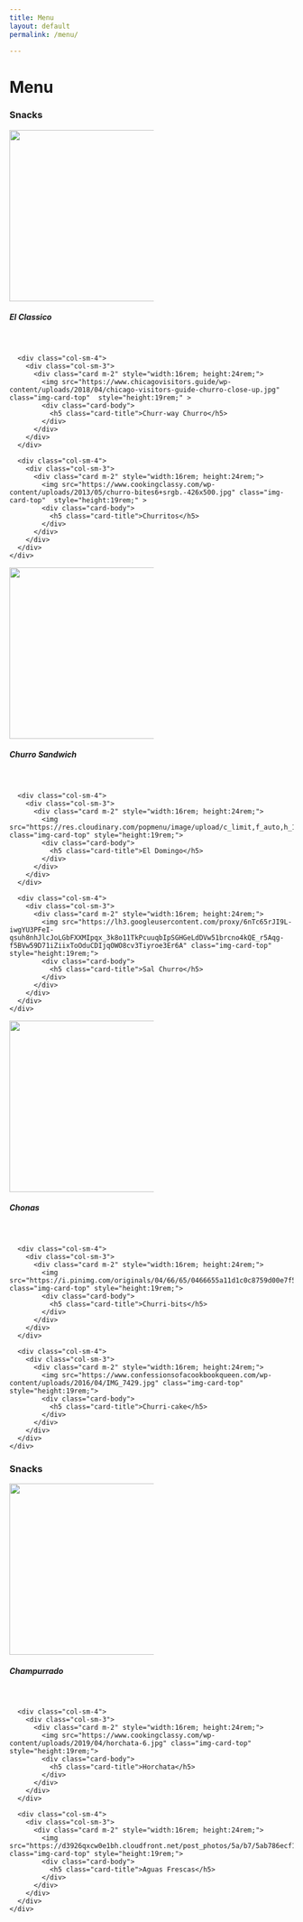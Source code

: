 ```yaml
---
title: Menu
layout: default
permalink: /menu/

---
```


# Menu
<h3 class="text-center">Snacks</h3><hl>
<div class="container-fluid content-row">
    <div class="row">
      <div class="col-sm-4">
        <div class="col-sm-3">
          <div class="card m-2" style="width:16rem; height:24rem;">
            <img src="https://roaminghunger.com/img/trucks/original/23659/5c8c0b71-1174-4361-92f8-5a1e46204482.jpg" class="img-card-top"  style="height:19rem;" >
            <div class="card-body">
              <h5 class="card-title">El Classico</h5>
            </div>
          </div>
        </div>
      </div>

      <div class="col-sm-4">
        <div class="col-sm-3">
          <div class="card m-2" style="width:16rem; height:24rem;">
            <img src="https://www.chicagovisitors.guide/wp-content/uploads/2018/04/chicago-visitors-guide-churro-close-up.jpg" class="img-card-top"  style="height:19rem;" >
            <div class="card-body">
              <h5 class="card-title">Churr-way Churro</h5>
            </div>
          </div>
        </div>
      </div>

      <div class="col-sm-4">
        <div class="col-sm-3">
          <div class="card m-2" style="width:16rem; height:24rem;">
            <img src="https://www.cookingclassy.com/wp-content/uploads/2013/05/churro-bites6+srgb.-426x500.jpg" class="img-card-top"  style="height:19rem;" >
            <div class="card-body">
              <h5 class="card-title">Churritos</h5>
            </div>
          </div>
        </div>
      </div>
    </div>
</div>


<div class="container-fluid content-row">
    <div class="row">
      <div class="col-sm-4">
        <div class="col-sm-3">
          <div class="card m-2" style="width:16rem; height:24rem;">
            <img src="https://www.planetajoy.com/upload/image/673x6731404243949_churroicecream.jpg" class="img-card-top" style="height:19rem;">
            <div class="card-body">
              <h5 class="card-title">Churro Sandwich</h5>
            </div>
          </div>
        </div>
      </div>

      <div class="col-sm-4">
        <div class="col-sm-3">
          <div class="card m-2" style="width:16rem; height:24rem;">
            <img src="https://res.cloudinary.com/popmenu/image/upload/c_limit,f_auto,h_1440,q_auto,w_1440/v5ui54daak4bnbfp4fob.jpg" class="img-card-top" style="height:19rem;">
            <div class="card-body">
              <h5 class="card-title">El Domingo</h5>
            </div>
          </div>
        </div>
      </div>

      <div class="col-sm-4">
        <div class="col-sm-3">
          <div class="card m-2" style="width:16rem; height:24rem;">
            <img src="https://lh3.googleusercontent.com/proxy/6nTc65rJI9L-iwgYU3PFeI-qsuh8nhJlcJoLGbFXXMIpqx_3k8o11TkPcuuqbIpSGHGeLdDVw51brcno4kQE_r5Aqg-f5BVw59D71iZiixToOduCDIjqOWO8cv3Tiyroe3Er6A" class="img-card-top" style="height:19rem;">
            <div class="card-body">
              <h5 class="card-title">Sal Churro</h5>
            </div>
          </div>
        </div>
      </div>
    </div>
</div>


<div class="container-fluid content-row">
    <div class="row">
      <div class="col-sm-4">
        <div class="col-sm-3">
          <div class="card m-2" style="width:16rem; height:24rem;">
            <img src="https://www.dessarts.com/wp-content/uploads/2019/04/Baked-Churros_600px-480x480.jpg" class="img-card-top" style="height:19rem;">
            <div class="card-body">
              <h5 class="card-title">Chonas</h5>
            </div>
          </div>
        </div>
      </div>

      <div class="col-sm-4">
        <div class="col-sm-3">
          <div class="card m-2" style="width:16rem; height:24rem;">
            <img src="https://i.pinimg.com/originals/04/66/65/0466655a11d1c0c8759d00e7f519aa40.jpg" class="img-card-top" style="height:19rem;">
            <div class="card-body">
              <h5 class="card-title">Churri-bits</h5>
            </div>
          </div>
        </div>
      </div>

      <div class="col-sm-4">
        <div class="col-sm-3">
          <div class="card m-2" style="width:16rem; height:24rem;">
            <img src="https://www.confessionsofacookbookqueen.com/wp-content/uploads/2016/04/IMG_7429.jpg" class="img-card-top" style="height:19rem;">
            <div class="card-body">
              <h5 class="card-title">Churri-cake</h5>
            </div>
          </div>
        </div>
      </div>
    </div>
</div>

<h3 class="text-center">Snacks</h3><hl>

<div class="container-fluid content-row">
    <div class="row">
      <div class="col-sm-4">
        <div class="col-sm-3">
          <div class="card m-2" style="width:16rem; height:24rem;">
            <img src="https://www.simplyorganic.com/community/images/made/e6aa7c3426f03146/organic-dia-de-los-muertos-hot-cocoa-drink-recipe-540x54024_540_540_s_c1.jpg" class="img-card-top" style="height:19rem;">
            <div class="card-body">
              <h5 class="card-title">Champurrado</h5>
            </div>
          </div>
        </div>
      </div>

      <div class="col-sm-4">
        <div class="col-sm-3">
          <div class="card m-2" style="width:16rem; height:24rem;">
            <img src="https://www.cookingclassy.com/wp-content/uploads/2019/04/horchata-6.jpg" class="img-card-top" style="height:19rem;">
            <div class="card-body">
              <h5 class="card-title">Horchata</h5>
            </div>
          </div>
        </div>
      </div>

      <div class="col-sm-4">
        <div class="col-sm-3">
          <div class="card m-2" style="width:16rem; height:24rem;">
            <img src="https://d3926qxcw0e1bh.cloudfront.net/post_photos/5a/b7/5ab786ecf1b7b5a0dba379c034a20586.jpeg.max578.jpeg" class="img-card-top" style="height:19rem;">
            <div class="card-body">
              <h5 class="card-title">Aguas Frescas</h5>
            </div>
          </div>
        </div>
      </div>
    </div>
</div>
